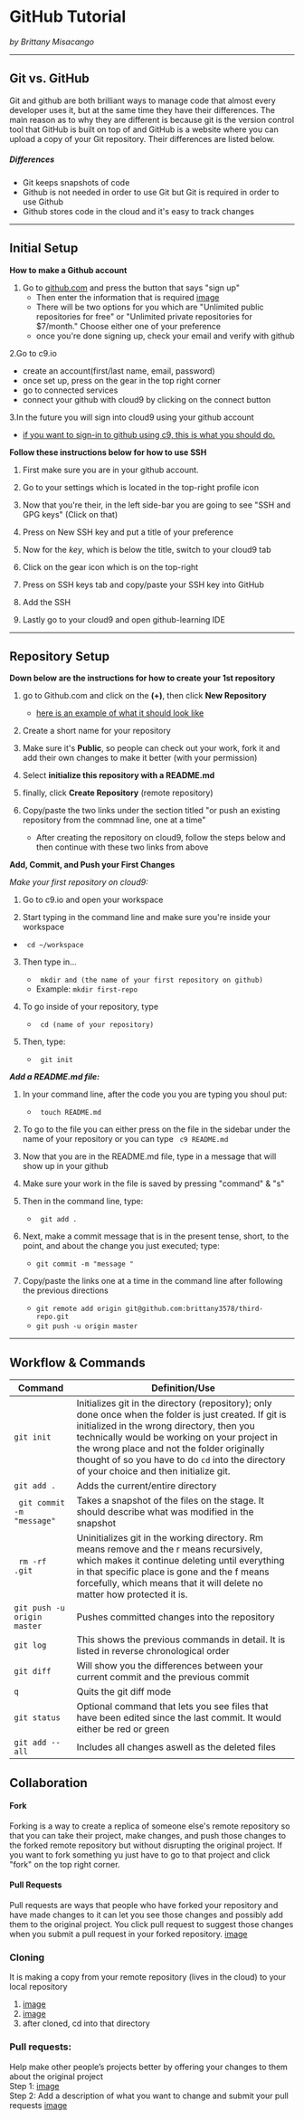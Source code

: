 # GitHub Tutorial

_by Brittany Misacango_

---
## Git vs. GitHub
Git and github are both brilliant ways to manage code that almost every developer uses it, but at the same time they have their differences. The main reason as to why they are different is because git is the version control tool that GitHub is built on top of 
and GitHub is a website where you can upload a copy of your Git repository. Their differences are listed below.

##### Differences  
* Git keeps snapshots of code
* Github is not needed in order to use Git but Git is required in order to use Github
* Github stores code in the cloud and it's easy to track changes 



---
## Initial Setup

**How to make a Github account**

1. Go to [github.com](github.com) and press the button that says "sign up"
   * Then enter the information that is required
     [image](https://snag.gy/DKamFX.jpg)
   * There will be two options for you which are "Unlimited public repositories for free" or "Unlimited private repositories for $7/month." Choose either one of your preference
   * once you're done signing up, check your email and verify with github
  
2.Go to c9.io
   * create an account(first/last name, email, password)
   * once set up, press on the gear in the top right corner
   * go to connected services
   * connect your github with cloud9 by clicking on the connect button
  
3.In the future you will sign into cloud9 using your github account
   * [if you want to sign-in to github using c9, this is what you should do.](https://raw.githubusercontent.com/OperationSpark/using-c9/master/img/c9-signin-github.png)  

**Follow these instructions below for how to use SSH**

1. First make sure you are in your github account.

2. Go to your settings which is located in the top-right profile icon 
3. Now that you're their, in the left side-bar you are going to see "SSH and GPG keys" (Click on that)
4. Press on New SSH key and put a title of your preference
5. Now for the _key_, which is below the title, switch to your cloud9 tab
6. Click on the gear icon which is on the top-right 
7. Press on SSH keys tab and copy/paste your SSH key into GitHub
8. Add the SSH
9. Lastly go to your cloud9 and open github-learning IDE


---
## Repository Setup

__**Down below are the instructions for how to create your 1st repository**__

1. go to Github.com and click on the **(+)**, then click **New Repository**
    * [here is an example of what it should look like](https://github-images.s3.amazonaws.com/enterprise/11.10.340/user/assets/images/help/repository/repo-create.png)

2. Create a short name for your repository

3. Make sure it's **Public**, so people can check out your work, fork it and add their own changes to make it better (with your permission)

4. Select **initialize this repository with a README.md**

5. finally, click **Create Repository** (remote repository)

6. Copy/paste the two links under the section titled "or push an existing repository from the commnad line, one at a time"
    * After creating the repository on cloud9, follow the steps below and then continue with these two links from above

**Add, Commit, and Push your First Changes**

_Make your first repository on cloud9:_

1. Go to c9.io and open your workspace

2. Start typing in the command line and make sure you're inside your workspace
  * ``` cd ~/workspace```
 
3. Then type in...
    * ``` mkdir and (the name of your first repository on github)```
    * Example: ```mkdir first-repo```
    
4. To go inside of your repository, type 
    * ``` cd (name of your repository)```
    
5. Then, type:
    * ``` git init```
 
_**Add a README.md file:**_

1. In your command line, after the code you you are typing you shoul put:
    * ``` touch README.md```
    
2. To go to the file you can either press on the file in the sidebar under the name of your repository or you can type ``` c9 README.md```

3. Now that you are in the README.md file, type in a message that will show up in your github

4. Make sure your work in the file is saved by pressing "command" & "s"

5. Then in the command line, type:
    * ``` git add .```

6. Next, make a commit message that is in the present tense, short, to the point, and about the change you just executed; type:
    * ```git commit -m "message " ```

7. Copy/paste the links one at a time in the command line after following the previous directions
    * ```git remote add origin git@github.com:brittany3578/third-repo.git ```
    * ``` git push -u origin master ```
    
---
## Workflow & Commands
Command        | Definition/Use
---------------| -------------
```git init```|Initializes git in the directory (repository); only done once when the folder is just created. If git is initialized in the wrong directory, then you technically would be working on your project in the wrong place and not the folder originally thought of so you have to do ```cd``` into the directory of your choice and then initialize git.
```git add .```|Adds the current/entire directory
``` git commit -m "message"```|Takes a snapshot of the files on the stage. It should describe what was modified in the snapshot
``` rm -rf .git```|Uninitializes git in the working directory. Rm means remove and the r means recursively, which makes it continue deleting until everything in that specific place is gone and the f means forcefully, which means that it will delete no matter how protected it is.
```git push -u origin master```|Pushes committed changes into the repository
```git log```|This shows the previous commands in detail. It is listed in reverse chronological order
```git diff ```|Will show you the differences between your current commit and the previous commit
```q```|Quits the git diff mode
```git status```|Optional command that lets you see files that have been edited since the last commit. It would either be red or green
```git add --all```|Includes all changes aswell as the deleted files

## Collaboration
#### Fork
Forking is a way to create a replica of someone else's remote repository so that you can take their project, make changes, and push those changes to the forked remote repository but without disrupting the original project. If you want to fork something yu just have to go to that project and click "fork" on the top right corner. 
#### Pull Requests
Pull requests are ways that people who have forked your repository and have made changes to it can let you see those changes and possibly add them to the original project.
You click pull request to suggest those changes when you submit a pull request in your forked repository.
[image](https://snag.gy/mFtbLW.jpg)
### Cloning
It is making a copy from your remote repository (lives in the cloud) to your local repository
1. [image](https://snag.gy/Dq1E9j.jpg)
2. [image](https://snag.gy/Bz3a0L.jpg)
3. after cloned, cd into that directory
### Pull requests: 
Help make other people’s projects better by offering your changes to them about the original project  
Step 1: [image](https://snag.gy/DYHlEg.jpg)  
Step 2: Add a description of what you want to change and submit your pull requests
[image](https://snag.gy/cDPvyM.jpg)